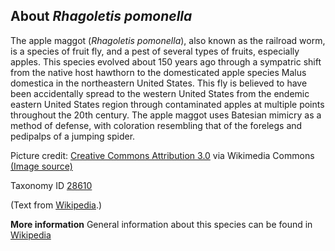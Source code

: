 **About *Rhagoletis pomonella***
-------------------------
The apple maggot (*Rhagoletis pomonella*), also known as the railroad 
worm, is a species of fruit fly, and a pest of several types of 
fruits, especially apples. This species evolved about 150 years ago 
through a sympatric shift from the native host hawthorn to the 
domesticated apple species Malus domestica in the northeastern United 
States. This fly is believed to have been accidentally spread to the 
western United States from the endemic eastern United States region 
through contaminated apples at multiple points throughout the 20th 
century. The apple maggot uses Batesian mimicry as a method of 
defense, with coloration resembling that of the forelegs and pedipalps 
of a jumping spider.


Picture credit: [Creative Commons Attribution 3.0](https://creativecommons.org/licenses/by/3.0) via Wikimedia Commons [(Image source)](https://en.wikipedia.org/wiki/File:Rhagoletis_pomonella.jpg)

Taxonomy ID [28610](https://www.uniprot.org/taxonomy/28610)

(Text from [Wikipedia](https://en.wikipedia.org/).)

**More information**
General information about this species can be found in [Wikipedia](https://en.wikipedia.org/wiki/Apple_maggot)
